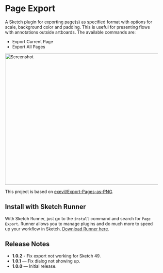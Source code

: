 # Page Export

A Sketch plugin for exporting page(s) as specified format with options for scale, background color and padding. This is useful for presenting flows with annotations outside artboards. The available commands are:

- Export Current Page
- Export All Pages

<img src="../master/assets/screenshot.png?raw=true" alt="Screenshot" width="575" height="433">

This project is based on [exevil/Export-Pages-as-PNG](https://github.com/exevil/Export-Pages-as-PNG).

## Install with Sketch Runner

With Sketch Runner, just go to the `install` command and search for `Page Export`. Runner allows you to manage plugins and do much more to speed up your workflow in Sketch. [Download Runner here](http://www.sketchrunner.com).

## Release Notes

- **1.0.2** - Fix export not working for Sketch 49.
- **1.0.1** — Fix dialog not showing up.
- **1.0.0** — Initial release.
